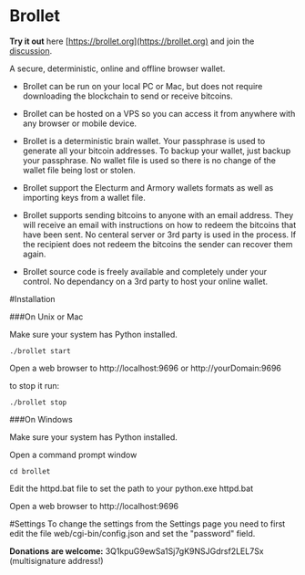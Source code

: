 Brollet
==

**Try it out** here [https://brollet.org](https://brollet.org) and join the [discussion](https://bitcointalk.org/index.php?topic=454000.0).

A secure, deterministic, online and offline browser wallet.

* Brollet can be run on your local PC or Mac, but does not require downloading the blockchain to send or receive bitcoins.

* Brollet can be hosted on a VPS so you can access it from anywhere with any browser or mobile device.

* Brollet is a deterministic brain wallet. Your passphrase is used to generate all your bitcoin addresses. To backup your wallet, just backup your passphrase. No wallet file is used so there is no change of the wallet file being lost or stolen.

* Brollet support the Electurm and Armory wallets formats as well as importing keys from a wallet file.

* Brollet supports sending bitcoins to anyone with an email address. They will receive an email with instructions on how to redeem the bitcoins that have been sent. No centeral server or 3rd party is used in the process. If the recipient does not redeem the bitcoins the sender can recover them again.

* Brollet source code is freely available and completely under your control. No dependancy on a 3rd party to host your online wallet.



#Installation

###On Unix or Mac

Make sure your system has Python installed.
```
./brollet start
```
Open a web browser to http://localhost:9696 or http://yourDomain:9696

to stop it run:
```
./brollet stop
```



###On Windows

Make sure your system has Python installed.

Open a command prompt window
```
cd brollet
```

Edit the httpd.bat file to set the path to your python.exe
httpd.bat

Open a web browser to http://localhost:9696 

#Settings
To change the settings from the Settings page you need to first edit the file
   web/cgi-bin/config.json
and set the "password" field.


**Donations are welcome:** 3Q1kpuG9ewSa1Sj7gK9NSJGdrsf2LEL7Sx (multisignature address!)
